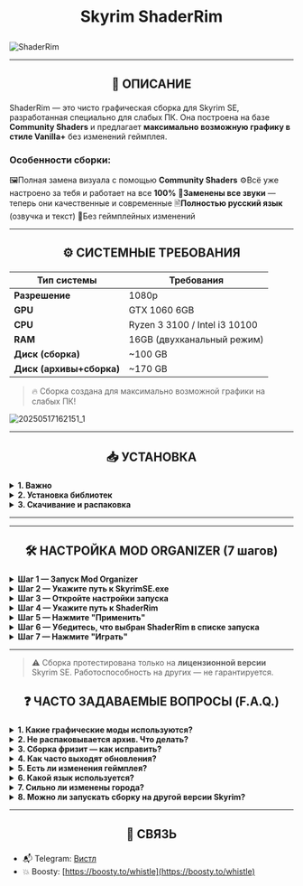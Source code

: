 # <p align="center">Skyrim ShaderRim</p>

![ShaderRim](https://github.com/user-attachments/assets/7572a895-ab56-492c-8894-3ed1ec79a8df)

---

## <p align="center">📌 ОПИСАНИЕ</p>

ShaderRim — это чисто графическая сборка для Skyrim SE, разработанная специально для слабых ПК. Она построена на базе **Community Shaders** и предлагает **максимально возможную графику в стиле Vanilla+** без изменений геймплея.

### Особенности сборки:
🖼️Полная замена визуала с помощью **Community Shaders**
⚙️Всё уже настроено за тебя и работает на все **100%**
🎵**Заменены все звуки** — теперь они качественные и современные
🖹**Полностью русский язык** (озвучка и текст)
🚫Без геймплейных изменений

---

## <p align="center">⚙️ СИСТЕМНЫЕ ТРЕБОВАНИЯ</p>

| Тип системы              | Требования                          |
|--------------------------|--------------------------------------|
| **Разрешение**           | 1080p                                |
| **GPU**                  | GTX 1060 6GB                         |
| **CPU**                  | Ryzen 3 3100 / Intel i3 10100        |
| **RAM**                  | 16GB (двухканальный режим)           |
| **Диск (сборка)**        | ~100 GB                              |
| **Диск (архивы+сборка)** | ~170 GB                              |

> 🔥 Сборка создана для максимально возможной графики на слабых ПК!

![20250517162151_1](https://github.com/user-attachments/assets/9e668bb3-67f9-4325-90c6-512f232d03d8)

---

## <p align="center">📥 УСТАНОВКА</p>

<details>
<summary><b>1. Важно</b></summary>
<p>Версия игры — <b>Skyrim Special Edition 1.5.9.7</b>. На других версиях работать не будет. Никаких модов от Клуба Творчества.</p>
</details>

<details>
<summary><b>2. Установка библиотек</b></summary>
<ol>
<li>Установите <a href="https://aka.ms/vs/17/release/vc_redist.x64.exe">Visual C++ x64</a></li>
<li>Установите <a href="https://dotnet.microsoft.com/en-us/download/dotnet/thank-you/runtime-8.0.5-windows-x64-installer">.NET Runtime v5 desktop x64</a></li>
<li>Установите <b>7-Zip</b> (⚠️ не WinRAR — может повредить файлы)</li>
</ol>
</details>

<details>
<summary><b>3. Скачивание и распаковка</b></summary>
<ol>
<li>Скачайте все архивы из этого поста на бусти: [📦Вот отсюда](https://boosty.to/whistle/posts/8656f7e8-4c1b-4819-b7a9-2a982b399d95?share=post_link)</li>
<li>Убедитесь, что у вас <b>все архивы</b> (4 штуки)</li>
<li>Выделите все архивы и распакуйте их с помощью 7-Zip</li>
<li>Должна появиться папка <b>ShaderRim</b></li>
</ol>
</details>

---

---

## <p align="center">🛠️ НАСТРОЙКА MOD ORGANIZER (7 шагов)</p>

<details>
<summary><b>Шаг 1 — Запуск Mod Organizer</b></summary>
<p>Откройте папку <code>ShaderRim</code> и запустите <b>ModOrganizer.exe</b>.</p>
</details>

<details>
<summary><b>Шаг 2 — Укажите путь к SkyrimSE.exe</b></summary>
<p>Зайдите в настройки (значок ⚙️ сверху) и укажите путь к игре:</p>
<code>ShaderRim\Stock Game\SkyrimSE.exe</code>

<p>❗ Игра уже включена в сборку и находится в папке <code>Stock Game</code></p>

<img width="1920" height="1009" alt="ModOrganizer_qRQ3qzdjbI" src="https://github.com/user-attachments/assets/0be02fd5-ace8-4a0f-84b9-4ea8e75c1011" />
</details>

<details>
<summary><b>Шаг 3 — Откройте настройки запуска</b></summary>
<p>В правом верхнем углу нажмите кнопку <b>"Изменить"</b> рядом с выпадающим списком запуска:</p>

<img width="1138" height="742" alt="explorer_FOKEERBWlw" src="https://github.com/user-attachments/assets/a37bec3c-db92-425b-aed0-858a03f22e53" />
<img width="820" height="592" alt="ModOrganizer_osM2198Oc6" src="https://github.com/user-attachments/assets/89498845-1470-4a35-ba56-66db87000b66" />

</details>

<details>
<summary><b>Шаг 4 — Укажите путь к ShaderRim</b></summary>

<p>В открывшемся окне укажите путь для запуска ShaderRim:</p>

<code>C:\ShaderRim\mods\SKSE\Root\skse64_loader.exe</code>

<img width="1073" height="440" alt="ModOrganizer_sMHMf6BN1B" src="https://github.com/user-attachments/assets/cd87d699-7d6f-4fa6-bea8-cfe7b1b35866" />
</details>

<details>
<summary><b>Шаг 5 — Нажмите "Применить"</b></summary>
<p>Сохраните изменения, нажав <b>Применить</b> и <b>ОК</b>.</p>
</details>

<details>
<summary><b>Шаг 6 — Убедитесь, что выбран ShaderRim в списке запуска</b></summary>
<p>В правом верхнем углу Mod Organizer должен быть выбран пункт <b>ShaderRim</b> (или тот, что вы указали в шаге выше).</p>
</details>

<details>
<summary><b>Шаг 7 — Нажмите "Играть"</b></summary>
<p>Нажмите кнопку <b>Запуск</b>, чтобы начать игру.</p>
</details>

---

> ⚠️ Сборка протестирована только на **лицензионной версии** Skyrim SE. Работоспособность на других — не гарантируется.


## <p align="center">❓ ЧАСТО ЗАДАВАЕМЫЕ ВОПРОСЫ (F.A.Q.)</p>

<details>
<summary><b>1. Какие графические моды используются?</b></summary>
<ul>
<li><b>Community Shaders</b> (GitHub версия)</li>
<li><b>Window Shadows Ultimate</b> — тени от окон в интерьерах</li>
<li><b>Nature of the Wildlands PBR</b> — деревья и растительность</li>
<li><b>Flora PBR</b> — трава и растения</li>
</ul>
</details>

<details>
<summary><b>2. Не распаковывается архив. Что делать?</b></summary>
<p>Попробуйте:</p>
<ul>
<li>Скачать архив заново</li>
<li>Проверить наличие свободного места на диске</li>
<li>Переустановить <b>7-Zip</b> и использовать только его</li>
</ul>
</details>

<details>
<summary><b>3. Сборка фризит — как исправить?</b></summary>
<p>Рекомендуется поставить файл подкачки размером <b>40 ГБ</b>, даже при наличии 16 ГБ ОЗУ.</p>
</details>

<details>
<summary><b>4. Как часто выходят обновления?</b></summary>
<p>Обновления — по мере обновления <b>Community Shaders</b>.</p>
</details>

<details>
<summary><b>5. Есть ли изменения геймплея?</b></summary>
<p>Нет. Геймплей полностью <b>ванильный</b>.</p>
</details>

<details>
<summary><b>6. Какой язык используется?</b></summary>
<p><b>Полностью русская озвучка и текст</b>.</p>
</details>

<details>
<summary><b>7. Сильно ли изменены города?</b></summary>
<p>Изменения — только <b>декоративные</b>. Капитальных реконструкций нет.</p>
</details>

<details>
<summary><b>8. Можно ли запускать сборку на другой версии Skyrim?</b></summary>
<p>Нет. Только версия <b>1.5.9.7</b>.</p>
</details>

---

## <p align="center">🧾 СВЯЗЬ</p>

- 📬 Telegram: [Вистл](https://t.me/Whistle69)  
- 💥 Boosty: [https://boosty.to/whistle](https://boosty.to/whistle)
